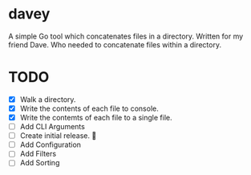 # davey
A simple Go tool which concatenates files in a directory. Written for my friend Dave. Who needed to concatenate files within a directory. 

# TODO
- [x] Walk a directory.
- [x] Write the contents of each file to console.
- [x] Write the contemts of each file to a single file.
- [ ] Add CLI Arguments
- [ ] Create initial release. :rocket: 
- [ ] Add Configuration
- [ ] Add Filters
- [ ] Add Sorting
